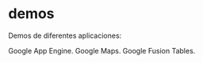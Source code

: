 demos
=====

Demos de diferentes aplicaciones:

  Google App Engine.
  Google Maps.
  Google Fusion Tables.
